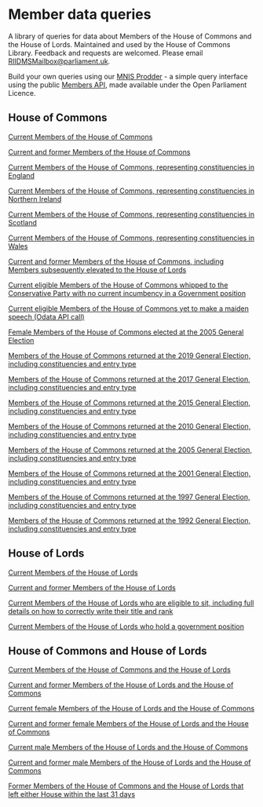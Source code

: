 # Member data queries

A library of queries for data about Members of the House of Commons and the House of Lords. Maintained and used by the House of Commons Library. Feedback and requests are welcomed. Please email [RIIDMSMailbox@parliament.uk](mailto:RIIDMSMailbox@parliament.uk).

Build your own queries using our [MNIS Prodder](https://mnis-prodder.herokuapp.com/) - a simple query interface using the public [Members API](https://data.parliament.uk/membersdataplatform/default.aspx), made available under the Open Parliament Licence.


## House of Commons

[Current Members of the House of Commons](https://api.parliament.uk/mnis-prodder/parse?filter=house=commons&include=)

[Current and former Members of the House of Commons](https://api.parliament.uk/mnis-prodder/parse?filter=membership=all%7Chouse=commons&include=)

[Current Members of the House of Commons, representing constituencies in England](https://api.parliament.uk/mnis-prodder/parse?filter=house=both%7Cconstituencyinarea=England&include=)

[Current Members of the House of Commons, representing constituencies in Northern Ireland](https://api.parliament.uk/mnis-prodder/parse?filter=house=both%7Cconstituencyinarea=Northern%20Ireland&include=)

[Current Members of the House of Commons, representing constituencies in Scotland](https://api.parliament.uk/mnis-prodder/parse?filter=house=both%7Cconstituencyinarea=Scotland&include=)

[Current Members of the House of Commons, representing constituencies in Wales](https://api.parliament.uk/mnis-prodder/parse?filter=house=both%7Cconstituencyinarea=Wales&include=)

[Current and former Members of the House of Commons, including Members subsequently elevated to the House of Lords](https://api.parliament.uk/mnis-prodder/parse?filter=membership=all%7Chouse*commons&include=)

[Current eligible Members of the House of Commons whipped to the Conservative Party with no current incumbency in a Government position](https://api.parliament.uk/mnis-prodder/parse?filter=house=commons%7Ciseligible=true%7Cpartyid=4%7Choldsgovernmentpost=false&include=)

[Current eligible Members of the House of Commons yet to make a maiden speech (Odata API call)](https://data.parliament.uk/membersdataplatform/open/OData.svc/Members?$filter=not%20MemberMaidenSpeeches/any()%20and%20House_Id%20eq%201%20and%20EndDate%20eq%20null%20and%20StartDate%20ge%20datetime%272024-07-04T00:00:00%27&$expand=MemberMaidenSpeeches&$select=NameDisplayAs)

[Female Members of the House of Commons elected at the 2005 General Election](https://api.parliament.uk/mnis-prodder/parse?filter=membership=all%7Cgender=F%7Chouse*commons%7Creturnedatelection=2005%20general%20election&include=)

[Members of the House of Commons returned at the 2019 General Election, including constituencies and entry type](http://data.parliament.uk/membersdataplatform/services/mnis/members/query/house=Commons%7CMembership=all%7Creturnedatelection=2019%20General%20Election/Constituencies/)

[Members of the House of Commons returned at the 2017 General Election, including constituencies and entry type](http://data.parliament.uk/membersdataplatform/services/mnis/members/query/house=Commons%7CMembership=all%7Creturnedatelection=2017%20General%20Election/Constituencies/)

[Members of the House of Commons returned at the 2015 General Election, including constituencies and entry type](http://data.parliament.uk/membersdataplatform/services/mnis/members/query/house=Commons%7CMembership=all%7Creturnedatelection=2015%20General%20Election/Constituencies/)

[Members of the House of Commons returned at the 2010 General Election, including constituencies and entry type](http://data.parliament.uk/membersdataplatform/services/mnis/members/query/house=Commons%7CMembership=all%7Creturnedatelection=2010%20General%20Election/Constituencies/)

[Members of the House of Commons returned at the 2005 General Election, including constituencies and entry type](http://data.parliament.uk/membersdataplatform/services/mnis/members/query/house=Commons%7CMembership=all%7Creturnedatelection=2005%20General%20Election/Constituencies/)

[Members of the House of Commons returned at the 2001 General Election, including constituencies and entry type](http://data.parliament.uk/membersdataplatform/services/mnis/members/query/house=Commons%7CMembership=all%7Creturnedatelection=2001%20General%20Election/Constituencies/)

[Members of the House of Commons returned at the 1997 General Election, including constituencies and entry type](http://data.parliament.uk/membersdataplatform/services/mnis/members/query/house=Commons%7CMembership=all%7Creturnedatelection=1997%20General%20Election/Constituencies/)

[Members of the House of Commons returned at the 1992 General Election, including constituencies and entry type](http://data.parliament.uk/membersdataplatform/services/mnis/members/query/house=Commons%7CMembership=all%7Creturnedatelection=1992%20General%20Election/Constituencies/) 

## House of Lords

[Current Members of the House of Lords](https://api.parliament.uk/mnis-prodder/parse?filter=house=lords&include=)

[Current and former Members of the House of Lords](https://api.parliament.uk/mnis-prodder/parse?filter=membership=all%7Chouse*lords&include=)

[Current Members of the House of Lords who are eligible to sit, including full details on how to correctly write their title and rank](https://api.parliament.uk/mnis-prodder/parse?filter=house=lords%7Ciseligible=true/PreferredNames/)

[Current Members of the House of Lords who hold a government position](https://api.parliament.uk/mnis-prodder/parse?filter=house=lords%7Choldsgovernmentpost=true&include=)

## House of Commons and House of Lords

[Current Members of the House of Commons and the House of Lords](https://api.parliament.uk/mnis-prodder/parse?filter=house=both&include=)

[Current and former Members of the House of Lords and the House of Commons](https://api.parliament.uk/mnis-prodder/parse?filter=membership=all%7Chouse=both&include=)

[Current female Members of the House of Lords and the House of Commons](https://api.parliament.uk/mnis-prodder/parse?filter=gender=F%7Chouse=both/)

[Current and former female Members of the House of Lords and the House of Commons](https://api.parliament.uk/mnis-prodder/parse?filter=membership=all%7Cgender=F%7Chouse=both&include=)

[Current male Members of the House of Lords and the House of Commons](https://api.parliament.uk/mnis-prodder/parse?filter=gender=M%7Chouse=both&include=)

[Current and former male Members of the House of Lords and the House of Commons](https://api.parliament.uk/mnis-prodder/parse?filter=membership=all%7Cgender=M%7Chouse=both&include=)

[Former Members of the House of Commons and the House of Lords that left either House within the last 31 days](https://api.parliament.uk/mnis-prodder/parse?filter=membership=all%7Cleftdays=31%7Chouse=both&include=)
